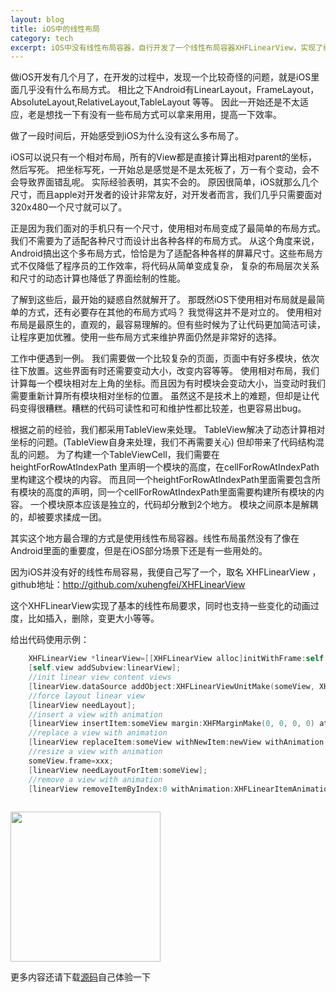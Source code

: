 ```yaml
---
layout: blog
title: iOS中的线性布局
category: tech
excerpt: iOS中没有线性布局容器，自行开发了一个线性布局容器XHFLinearView，实现了线性布局功能，同时还提供了各种变化的动画效果
--- 
```


做iOS开发有几个月了，在开发的过程中，发现一个比较奇怪的问题，就是iOS里面几乎没有什么布局方式。
相比之下Android有LinearLayout，FrameLayout，AbsoluteLayout,RelativeLayout,TableLayout 等等。
因此一开始还是不太适应，老是想找一下有没有一些布局方式可以拿来用用，提高一下效率。

做了一段时间后，开始感受到iOS为什么没有这么多布局了。

iOS可以说只有一个相对布局，所有的View都是直接计算出相对parent的坐标，然后写死。
把坐标写死，一开始总是感觉是不是太死板了，万一有个变动，会不会导致界面错乱呢。
实际经验表明，其实不会的。
原因很简单，iOS就那么几个尺寸，而且apple对开发者的设计非常友好，对开发者而言，我们几乎只需要面对320x480一个尺寸就可以了。

正是因为我们面对的手机只有一个尺寸，使用相对布局变成了最简单的布局方式。我们不需要为了适配各种尺寸而设计出各种各样的布局方式。
从这个角度来说，Android搞出这个多布局方式，恰恰是为了适配各种各样的屏幕尺寸。这些布局方式不仅降低了程序员的工作效率，将代码从简单变成复杂，
复杂的布局层次关系和尺寸的动态计算也降低了界面绘制的性能。

了解到这些后，最开始的疑惑自然就解开了。
那既然iOS下使用相对布局就是最简单的方式，还有必要存在其他的布局方式吗？
我觉得这并不是对立的。
使用相对布局是最原生的，直观的，最容易理解的。但有些时候为了让代码更加简洁可读，让程序更加优雅。使用一些布局方式来维护界面仍然是非常好的选择。

工作中便遇到一例。
我们需要做一个比较复杂的页面，页面中有好多模块，依次往下放置。这些界面有时还需要变动大小，改变内容等等。
使用相对布局，我们计算每一个模块相对左上角的坐标。而且因为有时模块会变动大小，当变动时我们需要重新计算所有模块相对坐标的位置。
虽然这不是技术上的难题，但却是让代码变得很糟糕。糟糕的代码可读性和可和维护性都比较差，也更容易出bug。

根据之前的经验，我们都采用TableView来处理。
TableView解决了动态计算相对坐标的问题。(TableView自身来处理，我们不再需要关心)
但却带来了代码结构混乱的问题。
为了构建一个TableViewCell，我们需要在heightForRowAtIndexPath 里声明一个模块的高度，在cellForRowAtIndexPath里构建这个模块的内容。
而且同一个heightForRowAtIndexPath里面需要包含所有模块的高度的声明，同一个cellForRowAtIndexPath里面需要构建所有模块的内容。
一个模块原本应该是独立的，代码却分散到2个地方。
模块之间原本是解耦的，却被要求揉成一团。

其实这个地方最合理的方式是使用线性布局容器。线性布局虽然没有了像在Android里面的重要度，但是在iOS部分场景下还是有一些用处的。

因为iOS并没有好的线性布局容易，我便自己写了一个，取名  XHFLinearView ，github地址：<a target="_blank" href="http://github.com/xuhengfei/XHFLinearView">http://github.com/xuhengfei/XHFLinearView</a>

这个XHFLinearView实现了基本的线性布局要求，同时也支持一些变化的动画过度，比如插入，删除，变更大小等等。

给出代码使用示例：

```objective-c
    XHFLinearView *linearView=[[XHFLinearView alloc]initWithFrame:self.view.bounds];
    [self.view addSubview:linearView];
    //init linear view content views
    [linearView.dataSource addObject:XHFLinearViewUnitMake(someView, XHFMarginMake(0, 0, 0, 0))];
    //force layout linear view
    [linearView needLayout];
    //insert a view with animation
    [linearView insertItem:someView margin:XHFMarginMake(0, 0, 0, 0) atIndex:0 withAnimation:XHFLinearItemAnimationFade];
    //replace a view with animation
    [linearView replaceItem:someView withNewItem:newView withAnimation:XHFLinearItemAnimationFade];
    //resize a view with animation
    someView.frame=xxx;
    [linearView needLayoutForItem:someView];
    //remove a view with animation
    [linearView removeItemByIndex:0 withAnimation:XHFLinearItemAnimationFade];
    
```

<img src="http://xuhengfei.com/assets/images/articles/2013-09-28-linearview.png" width="240"/>

更多内容还请下载<a target="_blank" href="http://github.com/xuhengfei/XHFLinearView">源码</a>自己体验一下
